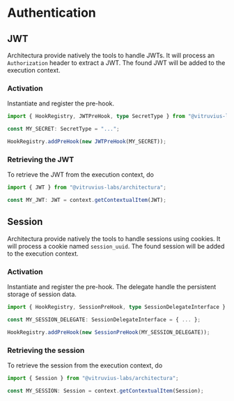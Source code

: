 # Authentication

## JWT

Architectura provide natively the tools to handle JWTs.
It will process an `Authorization` header to extract a JWT.
The found JWT will be added to the execution context.

### Activation

Instantiate and register the pre-hook.

```ts
import { HookRegistry, JWTPreHook, type SecretType } from "@vitruvius-labs/architectura";

const MY_SECRET: SecretType = "...";

HookRegistry.addPreHook(new JWTPreHook(MY_SECRET));
```

### Retrieving the JWT

To retrieve the JWT from the execution context, do
```ts
import { JWT } from "@vitruvius-labs/architectura";

const MY_JWT: JWT = context.getContextualItem(JWT);
```

## Session

Architectura provide natively the tools to handle sessions using cookies.
It will process a cookie named `session_uuid`.
The found session will be added to the execution context.

### Activation

Instantiate and register the pre-hook.
The delegate handle the persistent storage of session data.

```ts
import { HookRegistry, SessionPreHook, type SessionDelegateInterface } from "@vitruvius-labs/architectura";

const MY_SESSION_DELEGATE: SessionDelegateInterface = { ... };

HookRegistry.addPreHook(new SessionPreHook(MY_SESSION_DELEGATE));
```

### Retrieving the session

To retrieve the session from the execution context, do
```ts
import { Session } from "@vitruvius-labs/architectura";

const MY_SESSION: Session = context.getContextualItem(Session);
```
